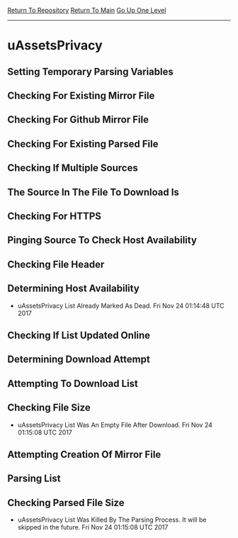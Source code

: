 [Return To Repository](https://github.com/deathbybandaid/piholeparser/)
[Return To Main](https://github.com/deathbybandaid/piholeparser/blob/master/RecentRunLogs/Mainlog.md)
[Go Up One Level](https://github.com/deathbybandaid/piholeparser/blob/master/RecentRunLogs/TopLevelScripts/30-Processing-Blacklists.md)
____________________________________
# uAssetsPrivacy
## Setting Temporary Parsing Variables
## Checking For Existing Mirror File
## Checking For Github Mirror File
## Checking For Existing Parsed File
## Checking If Multiple Sources
## The Source In The File To Download Is
## Checking For HTTPS
## Pinging Source To Check Host Availability
## Checking File Header
## Determining Host Availability
* uAssetsPrivacy List Already Marked As Dead. Fri Nov 24 01:14:48 UTC 2017
## Checking If List Updated Online
## Determining Download Attempt
## Attempting To Download List
## Checking File Size
* uAssetsPrivacy List Was An Empty File After Download. Fri Nov 24 01:15:08 UTC 2017
## Attempting Creation Of Mirror File
## Parsing List
## Checking Parsed File Size
* uAssetsPrivacy List Was Killed By The Parsing Process. It will be skipped in the future. Fri Nov 24 01:15:08 UTC 2017
